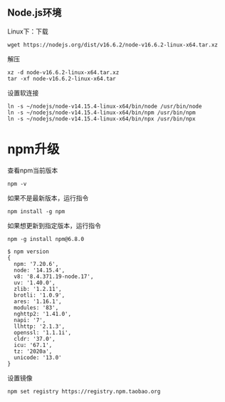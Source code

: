 ## Node.js环境

Linux下：下载

```shell
wget https://nodejs.org/dist/v16.6.2/node-v16.6.2-linux-x64.tar.xz
```

解压

```shell
xz -d node-v16.6.2-linux-x64.tar.xz
tar -xf node-v16.6.2-linux-x64.tar
```

设置软连接

```shell
ln -s ~/nodejs/node-v14.15.4-linux-x64/bin/node /usr/bin/node
ln -s ~/nodejs/node-v14.15.4-linux-x64/bin/npm /usr/bin/npm
ln -s ~/nodejs/node-v14.15.4-linux-x64/bin/npx /usr/bin/npx
```



# npm升级

查看npm当前版本

```
npm -v
```

如果不是最新版本，运行指令

```
npm install -g npm
```

如果想更新到指定版本，运行指令

```
npm -g install npm@6.8.0
```



```
$ npm version
{
  npm: '7.20.6',
  node: '14.15.4',
  v8: '8.4.371.19-node.17',
  uv: '1.40.0',
  zlib: '1.2.11',
  brotli: '1.0.9',
  ares: '1.16.1',
  modules: '83',
  nghttp2: '1.41.0',
  napi: '7',
  llhttp: '2.1.3',
  openssl: '1.1.1i',
  cldr: '37.0',
  icu: '67.1',
  tz: '2020a',
  unicode: '13.0'
}
```



设置镜像

```
npm set registry https://registry.npm.taobao.org
```

